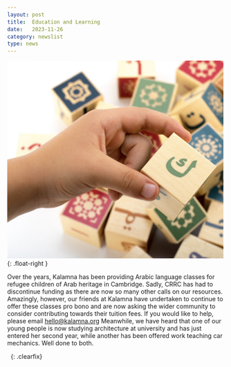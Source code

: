 ```yaml
---
layout: post
title:  Education and Learning
date:   2023-11-26
category: newslist
type: news
---
```


![A hand holding holding a wooden block decorated with Arabic script.](/images/2023-11-26-education-and-learning-1.png){: .float-right }

Over the years, Kalamna has been providing Arabic language classes for refugee children of Arab heritage in Cambridge. Sadly,  CRRC has had to discontinue funding  as there are now so many other calls on our resources. Amazingly, however, our friends at Kalamna have undertaken to continue to offer these classes pro bono and are now asking the wider community to consider contributing towards their tuition fees. If you would like to help, please email hello@kalamna.org
Meanwhile, we have heard that one of our young people is now studying architecture at university and has just entered her second year, while another has been offered work teaching car mechanics. Well done to both.

&nbsp;
{: .clearfix}
